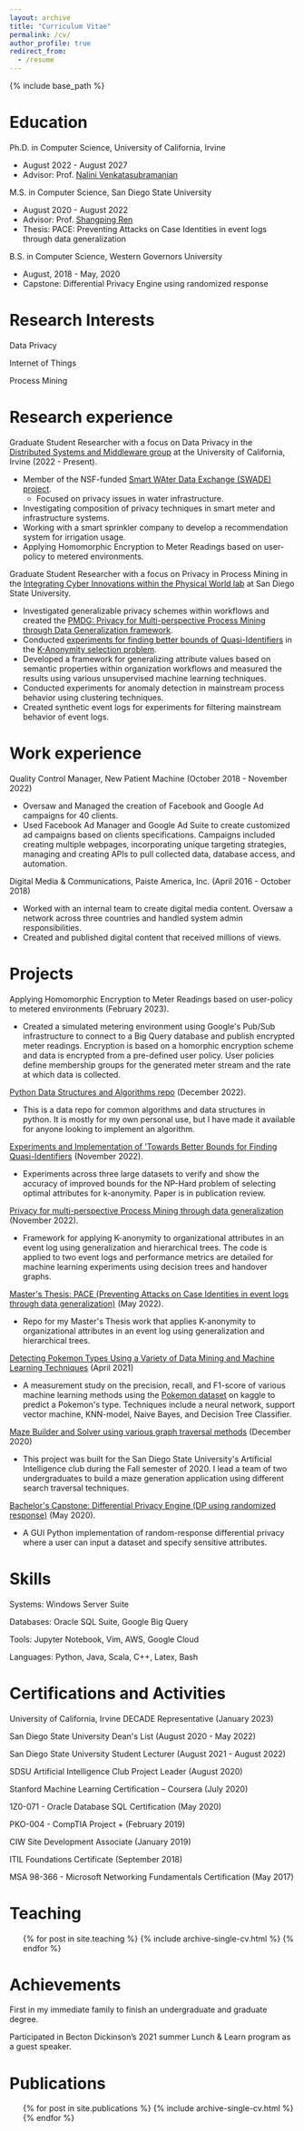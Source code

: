 ```yaml
---
layout: archive
title: "Curriculum Vitae"
permalink: /cv/
author_profile: true
redirect_from:
  - /resume
---
```


{% include base_path %}

Education
======
Ph.D. in Computer Science, University of California, Irvine
* August 2022 - August 2027
* Advisor: Prof. [Nalini Venkatasubramanian](https://nalini.ics.uci.edu/)

M.S. in Computer Science, San Diego State University 
* August 2020 - August 2022
* Advisor: Prof. [Shangping Ren](https://icip.sdsu.edu/memberProfile/shangping.html)
* Thesis: PACE: Preventing Attacks on Case Identities in event logs through data generalization

B.S. in Computer Science, Western Governors University
* August, 2018 - May, 2020
* Capstone: Differential Privacy Engine using randomized response

Research Interests
======
Data Privacy 

Internet of Things

Process Mining 

Research experience
======
Graduate Student Researcher with a focus on Data Privacy in the [Distributed Systems and Middleware group](https://www.ics.uci.edu/~dsm/members.html) at the University of California, Irvine (2022 - Present).
  * Member of the NSF-funded [Smart WAter Data Exchange (SWADE) project](https://sites.uci.edu/swade/).
    * Focused on privacy issues in water infrastructure.
  * Investigating composition of privacy techniques in smart meter and infrastructure systems.
  * Working with a smart sprinkler company to develop a recommendation system for irrigation usage.
  * Applying Homomorphic Encryption to Meter Readings based on user-policy to metered environments.
  
Graduate Student Researcher with a focus on Privacy in Process Mining in the [Integrating Cyber Innovations within the Physical World lab](https://icip.sdsu.edu/) at San Diego State University.
  * Investigated generalizable privacy schemes within workflows and created the [PMDG: Privacy for Multi-perspective Process Mining through Data Generalization framework](https://github.com/Ryanhilde/PMDG_Framework).
  * Conducted [experiments for finding better bounds of Quasi-Identifiers](https://github.com/Ryanhilde/min_set_cover) in the [K-Anonymity selection problem](https://arxiv.org/abs/2211.13882).
  * Developed a framework for generalizing attribute values based on semantic properties within organization workflows and measured the results using various unsupervised machine learning techniques.
  * Conducted experiments for anomaly detection in mainstream process behavior using clustering techniques.
  * Created synthetic event logs for experiments for filtering mainstream behavior of event logs.

Work experience
======
Quality Control Manager, New Patient Machine (October 2018 - November 2022)
  * Oversaw and Managed the creation of Facebook and Google Ad campaigns for 40 clients.
  * Used Facebook Ad Manager and Google Ad Suite to create customized ad campaigns based on clients specifications. Campaigns included creating multiple webpages, incorporating unique targeting strategies, managing and creating APIs to pull collected data, database access, and automation.

Digital Media & Communications, Paiste America, Inc. (April 2016 - October 2018)
  * Worked with an internal team to create digital media content. Oversaw a network across three countries and handled system admin responsibilities.
  * Created and published digital content that received millions of views. 
  
Projects
======
Applying Homomorphic Encryption to Meter Readings based on user-policy to metered environments (February 2023).
* Created a simulated metering environment using Google's Pub/Sub infrastructure to connect to a Big Query database and publish encrypted meter readings. Encryption is based on a homorphic encryption scheme and data is encrypted from a pre-defined user policy. User policies define membership groups for the generated meter stream and the rate at which data is collected.  

[Python Data Structures and Algorithms repo](https://github.com/Ryanhilde/DS_and_Algs) (December 2022).
* This is a data repo for common algorithms and data structures in python. It is mostly for my own personal use, but I have made it available for anyone looking to implement an algorithm.

[Experiments and Implementation of 'Towards Better Bounds for Finding Quasi-Identifiers](https://github.com/Ryanhilde/min_set_cover/tree/main) (November 2022).
* Experiments across three large datasets to verify and show the accuracy of improved bounds for the NP-Hard problem of selecting optimal attributes for k-anonymity. Paper is in publication review.

[Privacy for multi-perspective Process Mining through data generalization](https://github.com/Ryanhilde/PMDG_Framework) (November 2022).
* Framework for applying K-anonymity to organizational attributes in an event log using generalization and hierarchical trees. The code is applied to two event logs and performance metrics are detailed for machine learning experiments using decision trees and handover graphs.

[Master's Thesis: PACE (Preventing Attacks on Case Identities in event logs through data generalization)](https://github.com/Ryanhilde/PACE_Framework) (May 2022).
* Repo for my Master's Thesis work that applies K-anonymity to organizational attributes in an event log using generalization and hierarchical trees.

[Detecting Pokemon Types Using a Variety of Data Mining and Machine Learning Techniques](https://github.com/Ryanhilde/sdsu_data_mining_project) (April 2021)
* A measurement study on the precision, recall, and F1-score of various machine learning methods using the [Pokemon dataset](https://www.kaggle.com/datasets/rounakbanik/pokemon) on kaggle to predict a Pokemon's type. Techniques include a neural network, support vector machine, KNN-model, Naive Bayes, and Decision Tree Classifier.

[Maze Builder and Solver using various graph traversal methods](https://github.com/Ryanhilde/AI_Club_Maze_Builder) (December 2020)
* This project was built for the San Diego State University's Artificial Intelligence club during the Fall semester of 2020. I lead a team of two undergraduates to build a maze generation application using different search traversal techniques.

[Bachelor's Capstone: Differential Privacy Engine (DP using randomized response)](https://github.com/Ryanhilde/WGU-C964-Capstone) (May 2020).
* A GUI Python implementation of random-response differential privacy where a user can input a dataset and specify sensitive attributes.

Skills
======
Systems: Windows Server Suite

Databases: Oracle SQL Suite, Google Big Query

Tools: Jupyter Notebook, Vim, AWS, Google Cloud

Languages: Python, Java, Scala, C++, Latex, Bash


  
Certifications and Activities
======
University of California, Irvine DECADE Representative (January 2023)

San Diego State University Dean's List (August 2020 - May 2022)

San Diego State University Student Lecturer (August 2021 - August 2022)

SDSU Artificial Intelligence Club Project Leader (August 2020)

Stanford Machine Learning Certification – Coursera (July 2020)

1Z0-071 - Oracle Database SQL Certification (May 2020)

PKO-004 - CompTIA Project + (February 2019)

CIW Site Development Associate (January 2019)

ITIL Foundations Certificate (September 2018)

MSA 98-366 - Microsoft Networking Fundamentals Certification (May 2017)


  
Teaching
======
  <ul>{% for post in site.teaching %}
    {% include archive-single-cv.html %}
  {% endfor %}</ul>
  
Achievements
======
First in my immediate family to finish an undergraduate and graduate degree. 

Participated in Becton Dickinson’s 2021 summer Lunch & Learn program as a guest speaker.

Publications
======
  <ul>{% for post in site.publications %}
    {% include archive-single-cv.html %}
  {% endfor %}</ul>
